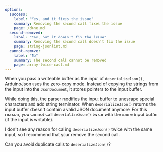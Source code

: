 ```yaml
---
options:
  success:
    label: "Yes, and it fixes the issue"
    summary: Removing the second call fixes the issue
    page: /done.md
  second-removed:
    label: "Yes, but it doesn't fix the issue"
    summary: Removing the second call doesn't fix the issue
    page: string-jsonlint.md
  cannot-remove:
    label: "No"
    summary: The second call cannot be removed
    page: array-twice-cast.md
---
```


When you pass a writeable buffer as the input of `deserializeJson()`, ArduinoJson uses the zero-copy mode. Instead of copying the strings from the input into the `JsonDocument`, it stores pointers to the input buffer.

While doing this, the parser modifies the input buffer to unescape special characters and add string terminator.
When `deserializeJson()` returns the input buffer doesn't contain a valid JSON document anymore.
For this reason, you cannot call `deserializeJson()` twice with the same input buffer (if the input is writable).

I don't see any reason for calling `deserializeJson()` twice with the same input, so I recommend that your remove the second call.

Can you avoid duplicate calls to `deserializeJson()`?
